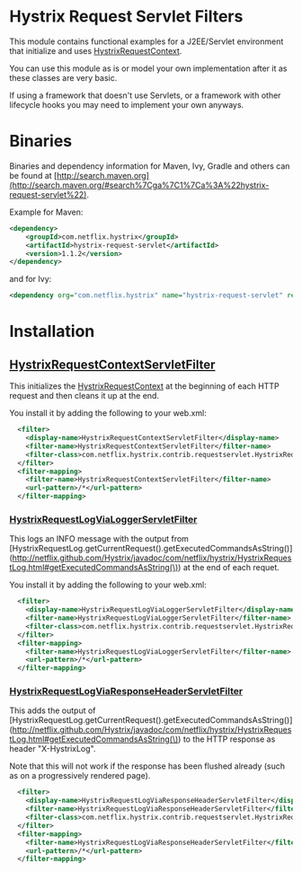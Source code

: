 # Hystrix Request Servlet Filters

This module contains functional examples for a J2EE/Servlet environment that initialize and uses  [HystrixRequestContext](https://github.com/Netflix/Hystrix/tree/master/hystrix-core/src/main/java/com/netflix/hystrix/strategy/concurrency/HystrixRequestContext.java).

You can use this module as is or model your own implementation after it as these classes are very basic.

If using a framework that doesn't use Servlets, or a framework with other lifecycle hooks you may need to implement your own anyways.

# Binaries

Binaries and dependency information for Maven, Ivy, Gradle and others can be found at [http://search.maven.org](http://search.maven.org/#search%7Cga%7C1%7Ca%3A%22hystrix-request-servlet%22).

Example for Maven:

```xml
<dependency>
    <groupId>com.netflix.hystrix</groupId>
    <artifactId>hystrix-request-servlet</artifactId>
    <version>1.1.2</version>
</dependency>
```

and for Ivy:

```xml
<dependency org="com.netflix.hystrix" name="hystrix-request-servlet" rev="1.1.2" />
```

# Installation

## [HystrixRequestContextServletFilter](hystrix-request-servlet/src/main/java/com/netflix/hystrix/contrib/requestservlet/HystrixRequestContextServletFilter.java)

This initializes the [HystrixRequestContext](https://github.com/Netflix/Hystrix/tree/master/hystrix-core/src/main/java/com/netflix/hystrix/strategy/concurrency/HystrixRequestContext.java) at the beginning of each HTTP request and then cleans it up at the end.

You install it by adding the following to your web.xml:

```xml
  <filter>
    <display-name>HystrixRequestContextServletFilter</display-name>
    <filter-name>HystrixRequestContextServletFilter</filter-name>
    <filter-class>com.netflix.hystrix.contrib.requestservlet.HystrixRequestContextServletFilter</filter-class>
  </filter>
  <filter-mapping>
    <filter-name>HystrixRequestContextServletFilter</filter-name>
    <url-pattern>/*</url-pattern>
  </filter-mapping>
```

### [HystrixRequestLogViaLoggerServletFilter](hystrix-request-servlet/src/main/java/com/netflix/hystrix/contrib/requestservlet/HystrixRequestLogViaLoggerServletFilter.java)

This logs an INFO message with the output from [HystrixRequestLog.getCurrentRequest().getExecutedCommandsAsString()](http://netflix.github.com/Hystrix/javadoc/com/netflix/hystrix/HystrixRequestLog.html#getExecutedCommandsAsString(\)) at the end of each requet.

You install it by adding the following to your web.xml:

```xml
  <filter>
    <display-name>HystrixRequestLogViaLoggerServletFilter</display-name>
    <filter-name>HystrixRequestLogViaLoggerServletFilter</filter-name>
    <filter-class>com.netflix.hystrix.contrib.requestservlet.HystrixRequestLogViaLoggerServletFilter</filter-class>
  </filter>
  <filter-mapping>
    <filter-name>HystrixRequestLogViaLoggerServletFilter</filter-name>
    <url-pattern>/*</url-pattern>
  </filter-mapping>
```


### [HystrixRequestLogViaResponseHeaderServletFilter](https://github.com/Netflix/Hystrix/tree/master/hystrix-contrib/hystrix-request-servlet/src/main/java/com/netflix/hystrix/contrib/requestservlet/HystrixRequestLogViaResponseHeaderServletFilter.java)

This adds the output of [HystrixRequestLog.getCurrentRequest().getExecutedCommandsAsString()](http://netflix.github.com/Hystrix/javadoc/com/netflix/hystrix/HystrixRequestLog.html#getExecutedCommandsAsString(\)) to the HTTP response as header "X-HystrixLog".

Note that this will not work if the response has been flushed already (such as on a progressively rendered page).

```xml
  <filter>
    <display-name>HystrixRequestLogViaResponseHeaderServletFilter</display-name>
    <filter-name>HystrixRequestLogViaResponseHeaderServletFilter</filter-name>
    <filter-class>com.netflix.hystrix.contrib.requestservlet.HystrixRequestLogViaResponseHeaderServletFilter</filter-class>
  </filter>
  <filter-mapping>
    <filter-name>HystrixRequestLogViaResponseHeaderServletFilter</filter-name>
    <url-pattern>/*</url-pattern>
  </filter-mapping>
```

